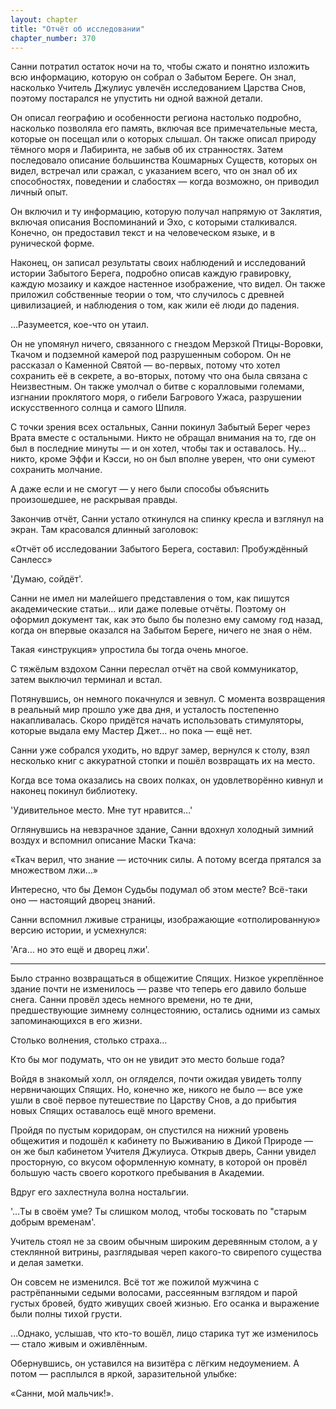 ```yaml
---
layout: chapter
title: "Отчёт об исследовании"
chapter_number: 370
---
```


Санни потратил остаток ночи на то, чтобы сжато и понятно изложить всю информацию, которую он собрал о Забытом Береге. Он знал, насколько Учитель Джулиус увлечён исследованием Царства Снов, поэтому постарался не упустить ни одной важной детали.

Он описал географию и особенности региона настолько подробно, насколько позволяла его память, включая все примечательные места, которые он посещал или о которых слышал. Он также описал природу тёмного моря и Лабиринта, не забыв об их странностях. Затем последовало описание большинства Кошмарных Существ, которых он видел, встречал или сражал, с указанием всего, что он знал об их способностях, поведении и слабостях — когда возможно, он приводил личный опыт.

Он включил и ту информацию, которую получал напрямую от Заклятия, включая описания Воспоминаний и Эхо, с которыми сталкивался. Конечно, он предоставил текст и на человеческом языке, и в рунической форме.

Наконец, он записал результаты своих наблюдений и исследований истории Забытого Берега, подробно описав каждую гравировку, каждую мозаику и каждое настенное изображение, что видел. Он также приложил собственные теории о том, что случилось с древней цивилизацией, и наблюдения о том, как жили её люди до падения.

…Разумеется, кое-что он утаил.

Он не упомянул ничего, связанного с гнездом Мерзкой Птицы-Воровки, Ткачом и подземной камерой под разрушенным собором. Он не рассказал о Каменной Святой — во-первых, потому что хотел сохранить её в секрете, а во-вторых, потому что она была связана с Неизвестным. Он также умолчал о битве с коралловыми големами, изгнании проклятого моря, о гибели Багрового Ужаса, разрушении искусственного солнца и самого Шпиля.

С точки зрения всех остальных, Санни покинул Забытый Берег через Врата вместе с остальными. Никто не обращал внимания на то, где он был в последние минуты — и он хотел, чтобы так и оставалось. Ну… никто, кроме Эффи и Кэсси, но он был вполне уверен, что они сумеют сохранить молчание.

А даже если и не смогут — у него были способы объяснить произошедшее, не раскрывая правды.

Закончив отчёт, Санни устало откинулся на спинку кресла и взглянул на экран. Там красовался длинный заголовок:

«Отчёт об исследовании Забытого Берега, составил: Пробуждённый Санлесс»

'Думаю, сойдёт'.

Санни не имел ни малейшего представления о том, как пишутся академические статьи… или даже полевые отчёты. Поэтому он оформил документ так, как это было бы полезно ему самому год назад, когда он впервые оказался на Забытом Береге, ничего не зная о нём.

Такая «инструкция» упростила бы тогда очень многое.

С тяжёлым вздохом Санни переслал отчёт на свой коммуникатор, затем выключил терминал и встал.

Потянувшись, он немного покачнулся и зевнул. С момента возвращения в реальный мир прошло уже два дня, и усталость постепенно накапливалась. Скоро придётся начать использовать стимуляторы, которые выдала ему Мастер Джет… но пока — ещё нет.

Санни уже собрался уходить, но вдруг замер, вернулся к столу, взял несколько книг с аккуратной стопки и пошёл возвращать их на место.

Когда все тома оказались на своих полках, он удовлетворённо кивнул и наконец покинул библиотеку.

'Удивительное место. Мне тут нравится…'

Оглянувшись на невзрачное здание, Санни вдохнул холодный зимний воздух и вспомнил описание Маски Ткача:

«Ткач верил, что знание — источник силы. А потому всегда прятался за множеством лжи…»

Интересно, что бы Демон Судьбы подумал об этом месте? Всё-таки оно — настоящий дворец знаний.

Санни вспомнил лживые страницы, изображающие «отполированную» версию истории, и усмехнулся:

'Ага… но это ещё и дворец лжи'.

***

Было странно возвращаться в общежитие Спящих. Низкое укреплённое здание почти не изменилось — разве что теперь его давило больше снега. Санни провёл здесь немного времени, но те дни, предшествующие зимнему солнцестоянию, остались одними из самых запоминающихся в его жизни.

Столько волнения, столько страха…

Кто бы мог подумать, что он не увидит это место больше года?

Войдя в знакомый холл, он огляделся, почти ожидая увидеть толпу нервничающих Спящих. Но, конечно же, никого не было — все уже ушли в своё первое путешествие по Царству Снов, а до прибытия новых Спящих оставалось ещё много времени.

Пройдя по пустым коридорам, он спустился на нижний уровень общежития и подошёл к кабинету по Выживанию в Дикой Природе — он же был кабинетом Учителя Джулиуса. Открыв дверь, Санни увидел просторную, со вкусом оформленную комнату, в которой он провёл большую часть своего короткого пребывания в Академии.

Вдруг его захлестнула волна ностальгии.

'…Ты в своём уме? Ты слишком молод, чтобы тосковать по "старым добрым временам'.

Учитель стоял не за своим обычным широким деревянным столом, а у стеклянной витрины, разглядывая череп какого-то свирепого существа и делая заметки.

Он совсем не изменился. Всё тот же пожилой мужчина с растрёпанными седыми волосами, рассеянным взглядом и парой густых бровей, будто живущих своей жизнью. Его осанка и выражение были полны тихой грусти.

…Однако, услышав, что кто-то вошёл, лицо старика тут же изменилось — стало живым и оживлённым.

Обернувшись, он уставился на визитёра с лёгким недоумением. А потом — расплылся в яркой, заразительной улыбке:

«Санни, мой мальчик!».